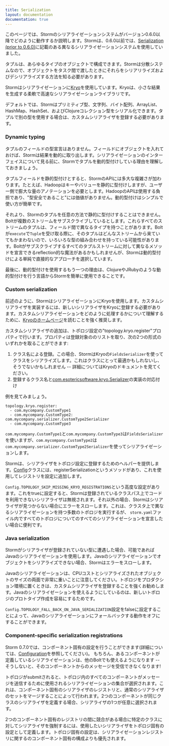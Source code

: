 ```yaml
---
title: Serialization
layout: documentation
documentation: true
---
```

このページでは、Stormのシリアライゼーションシステムがバージョン0.6.0以降でどのように動作するか説明します。Stormは、0.6.0以前では、[Serialization (prior to 0.6.0)](Serialization-\(prior-to-0.6.0\).html)に記載のある異なるシリアライゼーションシステムを使用していました。

タプルは、あらゆるタイプのオブジェクトで構成できます。Stormは分散システムなので、オブジェクトをタスク間で渡したときにそれらをシリアリライズおよびデシリアライズする方法を知る必要があります。

Stormはシリアライゼーションに[Kryo](https://github.com/EsotericSoftware/kryo)を使用しています。Kryoは、小さな結果を生成する柔軟で高速なシリアライゼーションライブラリです。

デフォルトでは、Stormはプリミティブ型、文字列、バイト配列、ArrayList、HashMap、HashSet、およびClojureコレクション型をシリアル化できます。タプルで別の型を使用する場合は、カスタムシリアライザを登録する必要があります。

### Dynamic typing

タプルのフィールドの型宣言はありません。フィールドにオブジェクトを入れておけば、Stormは結果を動的に取り出します。シリアライゼーションのインターフェイスについて見る前に、Stormでタプルを動的型付けしている理由を理解しておきましょう。

タプルフィールドを静的型付けとすると、StormのAPIには多大な複雑さが加わります。たとえば、Hadoopはキーやバリューを静的に型付けしますが、ユーザー側で膨大な量のアノテーションを必要とします。HadoopのAPIは使用する負担であり、"型安全であること"には価値がありません。動的型付けはシンプルで使い方が簡単です。

それより、Stormのタプルを任意の方法で静的に型付けすることはできません。Boltが複数のストリームをサブスクライブしているとします。これらすべてのストリームのタプルは、フィールド間で異なるタイプを持つことがあります。Boltが`execute`で`Tuple`を受け取る際に、そのタプルはどんなストリームから来ていてもかまわないので、いろいろな型の組み合わせを持っている可能性があります。Boltがサブスクライブするすべてのタプルストリームに対して異なるメソッドを宣言できるreflection的な魔法があるかもしれませんが、Stormは動的型付けによる単純で直接的なアプローチを選択しています。

最後に、動的型付けを使用するもう一つの理由は、ClojureやJRubyのような動的型付けを行う言語からStormを簡単に使用できることです。

### Custom serialization

前述のように、StormはシリアライゼーションにKryoを使用します。カスタムシリアライザを実装するには、新しいシリアライザをKryoに登録する必要があります。カスタムシリアライゼーションをどのように処理するかについて理解するために、[Kryoのホームページ](https://github.com/EsotericSoftware/kryo)を読むことを強く推奨します。

カスタムシリアライザの追加は、トポロジ設定の"topology.kryo.register"プロパティで行います。プロパティは登録対象ののリストを取り、次の2つの形式のいずれかを取ることができます:

1. クラス名による登録。この場合、StormはKryoの`FieldsSerializer`を使ってクラスをシリアライズします。これはクラスにとって最適かもしれないし、そうでないかもしれません -- 詳細についてはKryoのドキュメントを見てください。
2. 登録するクラス名と[com.esotericsoftware.kryo.Serializer](https://github.com/EsotericSoftware/kryo/blob/master/src/com/esotericsoftware/kryo/Serializer.java)の実装の対応付け

例を見てみましょう。

```
topology.kryo.register:
  - com.mycompany.CustomType1
  - com.mycompany.CustomType2: com.mycompany.serializer.CustomType2Serializer
  - com.mycompany.CustomType3
```

`com.mycompany.CustomType1`と`com.mycompany.CustomType3`は`FieldsSerializer`を使いますが、`com.mycompany.CustomType2`は `com.mycompany.serializer.CustomType2Serializer`を使ってシリアライゼーションします。

Stormは、シリアライザをトポロジ設定に登録するためのヘルパーを提供します。[Config](javadocs/org/apache/storm/Config.html)クラスには、registerSerializationというメソッドがあり、これを使用してレジストリを設定に追加します。

`Config.TOPOLOGY_SKIP_MISSING_KRYO_REGISTRATIONS`という高度な設定があります。これをtrueに設定すると、Stormは登録されているクラスパス上でコードを利用できないシリアライザは無視されます。それ以外の場合、Stormはシリアライザが見つからない場合にエラーをスローします。これは、クラスタ上で異なるシリアライゼーションを持つ多数のトポロジを実行するが、 `storm.yaml`ファイル内ですべてのトポロジについてのすべてのシリアライゼーションを宣言したい場合に便利です。

### Java serialization

Stormがシリアライザが登録されていない型に遭遇した場合、可能であればJavaのシリアライゼーションを使用します。Javaのシリアライゼーションでオブジェクトをシリアライズできない場合、Stormはエラーをスローします。

Javaのシリアライゼーションは、CPUコストとシリアライズされたオブジェクトのサイズの両面で非常に重いことに注意してください。トポロジをプロダクション環境に置くときは、カスタムシリアライザを登録することを強くお勧めします。Javaのシリアライゼーションを使えるようにしているのは、新しいトポロジのプロトタイプ作成を容易にするためです。

`Config.TOPOLOGY_FALL_BACK_ON_JAVA_SERIALIZATION`設定をfalseに設定することによって、Javaのシリアライゼーションにフォールバックする動作をオフにすることができます。

### Component-specific serialization registrations

Storm 0.7.0では、コンポーネント固有の設定を行うことができます(詳細については、[Configuration](Configuration.html)を参照してください)。
もちろん、あるコンポーネントが定義しているシリアライゼーションは、他のBoltでも使えるようになります -- そうしないと、そのコンポーネントからのメッセージを受信できなくなります!

トポロジがsubmitされると、トポロジ内のすべてのコンポーネントがメッセージを送信するために使用されるシリアライゼーションの集合が選択されます。これは、コンポーネント固有のシリアライザのレジストリと、通常のシリアライザのセットをマージすることによって行われます。2つのコンポーネントが同じクラスのシリアライザを定義する場合、シリアライザの1つが任意に選択されます。

2つのコンポーネント固有のレジストリの間に競合がある場合に特定のクラスに対してシリアライザを強制するには、使用したいシリアライザをトポロジ固有の設定として定義します。トポロジ固有の設定は、シリアライゼーションレジストリに関するのコンポーネント固有の構成よりも優先されます。

